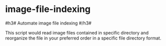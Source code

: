 # image-file-indexing
#h3# Automate image file indexing #/h3#

This script would read image files contained in specific directory and reorganize the file in your
preferred order in a specific file directory format.